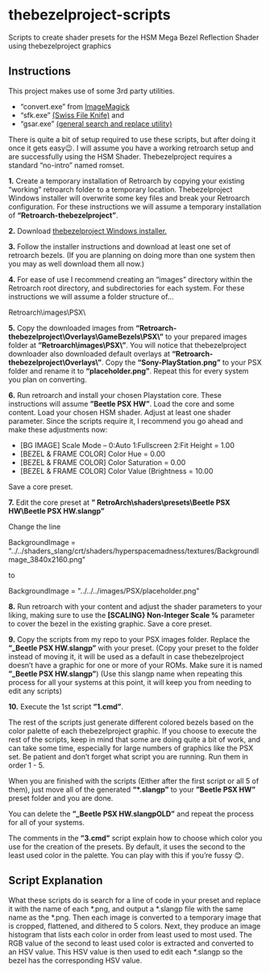 # thebezelproject-scripts
Scripts to create shader presets for the HSM Mega Bezel Reflection Shader using thebezelproject graphics

## Instructions

This project makes use of some 3rd party utilities.
* “convert.exe” from [ImageMagick](https://imagemagick.org/index.php)
* “sfk.exe” [(Swiss File Knife)](https://sourceforge.net/projects/swissfileknife/)
and
* “gsar.exe” [(general search and replace utility)](http://gnuwin32.sourceforge.net/packages/gsar.htm)

There is quite a bit of setup required to use these scripts, but after doing it once it gets easy😉. I will assume you have a working retroarch setup and are successfully using the HSM Shader. Thebezelproject requires a standard “no-intro” named romset.

**1.** Create a temporary installation of Retroarch by copying your existing “working” retroarch folder to a temporary location. Thebezelproject Windows installer will overwrite some key files and break your Retroarch configuration. For these instructions we will assume a temporary installation of **“Retroarch-thebezelproject”**.

**2.** Download [thebezelproject Windows installer.]( https://github.com/thebezelproject/BezelProject-Windows)

**3.** Follow the installer instructions and download at least one set of retroarch bezels. (If you are planning on doing more than one system then you may as well download them all now.)

**4.** For ease of use I recommend creating an “images” directory within the Retroarch root directory, and subdirectories for each system. For these instructions we will assume a folder structure of…

Retroarch\images\PSX\

**5.** Copy the downloaded images from **“Retroarch-thebezelproject\Overlays\GameBezels\PSX\”** to your prepared images folder at **”Retroarch\images\PSX\”**. You will notice that thebezelproject downloader also downloaded default overlays at **“Retroarch-thebezelproject\Overlays\”**. Copy the **“Sony-PlayStation.png”** to your PSX folder and rename it to **“placeholder.png”**. Repeat this for every system you plan on converting.

**6.** Run retroarch and install your chosen Playstation core. These instructions will assume **”Beetle PSX HW”**. Load the core and some content. Load your chosen HSM shader. Adjust at least one shader parameter. Since the scripts require it, I recommend you go ahead and make these adjustments now:

* [BG IMAGE] Scale Mode – 0:Auto 1:Fullscreen 2:Fit Height	= 1.00
* [BEZEL & FRAME COLOR] Color Hue 				= 0.00
* [BEZEL & FRAME COLOR] Color Saturation			= 0.00
* [BEZEL & FRAME COLOR] Color Value (Brightness		= 10.00

Save a core preset.

**7.** Edit the core preset at **” RetroArch\shaders\presets\Beetle PSX HW\Beetle PSX HW.slangp”**

Change the line 

BackgroundImage = "../../shaders_slang/crt/shaders/hyperspacemadness/textures/BackgroundImage_3840x2160.png"

to

BackgroundImage = "../../../images/PSX/placeholder.png"

**8.** Run retroarch with your content and adjust the shader parameters to your liking, making sure to use the **[SCALING} Non-Integer Scale %** parameter  to cover the bezel in the existing graphic. Save a core preset.

**9.** Copy the scripts from my repo to your PSX images folder. Replace the **”_Beetle PSX HW.slangp”** with your preset. (Copy your preset to the folder instead of moving it, it will be used as a default in case thebezelproject doesn’t have a graphic for one or more of your ROMs. Make sure it is named **”_Beetle PSX HW.slangp”**) (Use this slangp name when repeating this process for all your systems at this point, it will keep you from needing to edit any scripts)

**10.** Execute the 1st script **”1.cmd”**.

The rest of the scripts just generate different colored bezels based on the color palette of each thebezelproject graphic. If you choose to execute the rest of the scripts, keep in mind that some are doing quite a bit of work, and can take some time, especially for large numbers of graphics like the PSX set. Be patient and don’t forget what script you are running. Run them in order 1 - 5.

When you are finished with the scripts (Either after the first script or all 5 of them), just move all of the generated **“*.slangp”** to your **”Beetle PSX HW”** preset folder and you are done.

You can delete the **”_Beetle PSX HW.slangpOLD”** and repeat the process for all of your systems.

The comments in the **”3.cmd”** script explain how to choose which color you use for the creation of the presets. By default, it uses the second to the least used color in the palette. You can play with this if you’re fussy 😊.

## Script Explanation
What these scripts do is search for a line of code in your preset and replace it with the name of each *.png, and output a *.slangp file with the same name as the *.png. Then each image is converted to a temporary image that is cropped, flattened, and dithered to 5 colors. Next, they produce an image histogram that lists each color in order from least used to most used. The RGB value of the second to least used color is extracted and converted to an HSV value. This HSV value is then used to edit each *.slangp so the bezel has the corresponding HSV value. 
